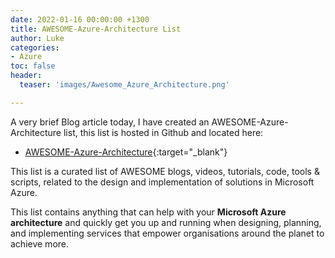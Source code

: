 ```yaml
---
date: 2022-01-16 00:00:00 +1300
title: AWESOME-Azure-Architecture List
author: Luke
categories:
- Azure
toc: false
header:
  teaser: 'images/Awesome_Azure_Architecture.png'

---
```

A very brief Blog article today, I have created an AWESOME-Azure-Architecture list, this list is hosted in Github and located here:

* [AWESOME-Azure-Architecture](https://github.com/lukemurraynz/awesome-azure-architecture/blob/main/README.md "AWESOME-Azure-Architecture"){:target="_blank"}

This list is a curated list of AWESOME blogs, videos, tutorials, code, tools & scripts, related to the design and implementation of solutions in Microsoft Azure.

This list contains anything that can help with your **Microsoft Azure architecture** and quickly get you up and running when designing, planning, and implementing services that empower organisations around the planet to achieve more.
